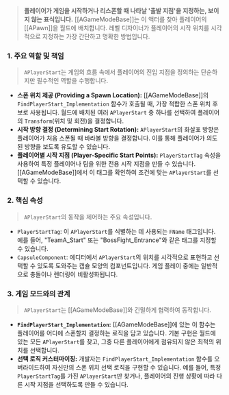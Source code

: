 > **플레이어가 게임을 시작하거나 리스폰할 때 나타날 '출발 지점'을 지정하는, 보이지 않는 표식입니다.** [[AGameModeBase]]는 이 액터를 찾아 플레이어의 [[APawn]]을 월드에 배치합니다. 레벨 디자이너가 플레이어의 시작 위치를 시각적으로 지정하는 가장 간단하고 명확한 방법입니다.

### **1. 주요 역할 및 책임**
> `APlayerStart`는 게임의 흐름 속에서 플레이어의 진입 지점을 정의하는 단순하지만 필수적인 역할을 수행합니다.
* **스폰 위치 제공 (Providing a Spawn Location):**
    [[AGameModeBase]]의 `FindPlayerStart_Implementation` 함수가 호출될 때, 가장 적합한 스폰 위치 후보로 사용됩니다. 월드에 배치된 여러 `APlayerStart` 중 하나를 선택하여 플레이어의 `Transform`(위치 및 회전)을 결정합니다.
* **시작 방향 결정 (Determining Start Rotation):**
    `APlayerStart`의 화살표 방향은 플레이어가 처음 스폰될 때 바라볼 방향을 결정합니다. 이를 통해 플레이어가 의도된 방향을 보도록 유도할 수 있습니다.
* **플레이어별 시작 지점 (Player-Specific Start Points):**
    `PlayerStartTag` 속성을 사용하여 특정 플레이어나 팀을 위한 전용 시작 지점을 만들 수 있습니다. [[AGameModeBase]]에서 이 태그를 확인하여 조건에 맞는 `APlayerStart`를 선택할 수 있습니다.

### **2. 핵심 속성**
> `APlayerStart`의 동작을 제어하는 주요 속성입니다.
* `PlayerStartTag`:
    이 `APlayerStart`를 식별하는 데 사용되는 `FName` 태그입니다. 예를 들어, "TeamA_Start" 또는 "BossFight_Entrance"와 같은 태그를 지정할 수 있습니다.
* `CapsuleComponent`:
    에디터에서 `APlayerStart`의 위치를 시각적으로 표현하고 선택할 수 있도록 도와주는 캡슐 모양의 컴포넌트입니다. 게임 플레이 중에는 일반적으로 충돌이나 렌더링이 비활성화됩니다.

### **3. 게임 모드와의 관계**
> `APlayerStart`는 [[AGameModeBase]]와 긴밀하게 협력하여 동작합니다.
* **`FindPlayerStart_Implementation`:**
    [[AGameModeBase]]에 있는 이 함수는 플레이어를 어디에 스폰할지 결정하는 로직을 담고 있습니다. 기본 구현은 월드에 있는 모든 `APlayerStart`를 찾고, 그중 다른 플레이어에게 점유되지 않은 최적의 위치를 선택합니다.
* **선택 로직 커스터마이징:**
    개발자는 `FindPlayerStart_Implementation` 함수를 오버라이드하여 자신만의 스폰 위치 선택 로직을 구현할 수 있습니다. 예를 들어, 특정 `PlayerStartTag`를 가진 `APlayerStart`만 찾거나, 플레이어의 진행 상황에 따라 다른 시작 지점을 선택하도록 만들 수 있습니다.
